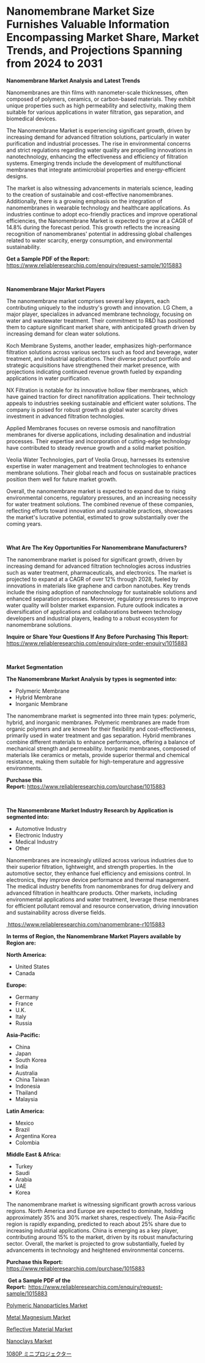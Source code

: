 <p><h1>Nanomembrane Market Size Furnishes Valuable Information Encompassing Market Share, Market Trends, and Projections Spanning from 2024 to 2031</h1></p><p><strong>Nanomembrane Market Analysis and Latest Trends</strong></p>
<p><p>Nanomembranes are thin films with nanometer-scale thicknesses, often composed of polymers, ceramics, or carbon-based materials. They exhibit unique properties such as high permeability and selectivity, making them suitable for various applications in water filtration, gas separation, and biomedical devices. </p><p>The Nanomembrane Market is experiencing significant growth, driven by increasing demand for advanced filtration solutions, particularly in water purification and industrial processes. The rise in environmental concerns and strict regulations regarding water quality are propelling innovations in nanotechnology, enhancing the effectiveness and efficiency of filtration systems. Emerging trends include the development of multifunctional membranes that integrate antimicrobial properties and energy-efficient designs.</p><p>The market is also witnessing advancements in materials science, leading to the creation of sustainable and cost-effective nanomembranes. Additionally, there is a growing emphasis on the integration of nanomembranes in wearable technology and healthcare applications. As industries continue to adopt eco-friendly practices and improve operational efficiencies, the Nanomembrane Market is expected to grow at a CAGR of 14.8% during the forecast period. This growth reflects the increasing recognition of nanomembranes' potential in addressing global challenges related to water scarcity, energy consumption, and environmental sustainability.</p></p>
<p><strong>Get a Sample PDF of the Report:&nbsp;</strong> <a href="https://www.reliableresearchiq.com/enquiry/request-sample/1015883?utm_campaign=1102&utm_medium=2&utm_source=Github&utm_content=ia&utm_term=08112024&utm_id=nanomembrane">https://www.reliableresearchiq.com/enquiry/request-sample/1015883</a></p>
<p>&nbsp;</p>
<p><strong>Nanomembrane Major Market Players</strong></p>
<p><p>The nanomembrane market comprises several key players, each contributing uniquely to the industry's growth and innovation. LG Chem, a major player, specializes in advanced membrane technology, focusing on water and wastewater treatment. Their commitment to R&D has positioned them to capture significant market share, with anticipated growth driven by increasing demand for clean water solutions.</p><p>Koch Membrane Systems, another leader, emphasizes high-performance filtration solutions across various sectors such as food and beverage, water treatment, and industrial applications. Their diverse product portfolio and strategic acquisitions have strengthened their market presence, with projections indicating continued revenue growth fueled by expanding applications in water purification.</p><p>NX Filtration is notable for its innovative hollow fiber membranes, which have gained traction for direct nanofiltration applications. Their technology appeals to industries seeking sustainable and efficient water solutions. The company is poised for robust growth as global water scarcity drives investment in advanced filtration technologies.</p><p>Applied Membranes focuses on reverse osmosis and nanofiltration membranes for diverse applications, including desalination and industrial processes. Their expertise and incorporation of cutting-edge technology have contributed to steady revenue growth and a solid market position.</p><p>Veolia Water Technologies, part of Veolia Group, harnesses its extensive expertise in water management and treatment technologies to enhance membrane solutions. Their global reach and focus on sustainable practices position them well for future market growth.</p><p>Overall, the nanomembrane market is expected to expand due to rising environmental concerns, regulatory pressures, and an increasing necessity for water treatment solutions. The combined revenue of these companies, reflecting efforts toward innovation and sustainable practices, showcases the market's lucrative potential, estimated to grow substantially over the coming years.</p></p>
<p>&nbsp;</p>
<p><strong>What Are The Key Opportunities For Nanomembrane Manufacturers?</strong></p>
<p><p>The nanomembrane market is poised for significant growth, driven by increasing demand for advanced filtration technologies across industries such as water treatment, pharmaceuticals, and electronics. The market is projected to expand at a CAGR of over 12% through 2028, fueled by innovations in materials like graphene and carbon nanotubes. Key trends include the rising adoption of nanotechnology for sustainable solutions and enhanced separation processes. Moreover, regulatory pressures to improve water quality will bolster market expansion. Future outlook indicates a diversification of applications and collaborations between technology developers and industrial players, leading to a robust ecosystem for nanomembrane solutions.</p></p>
<p><strong>Inquire or Share Your Questions If Any Before Purchasing This Report:</strong> <a href="https://www.reliableresearchiq.com/enquiry/pre-order-enquiry/1015883?utm_campaign=1102&utm_medium=2&utm_source=Github&utm_content=ia&utm_term=08112024&utm_id=nanomembrane">https://www.reliableresearchiq.com/enquiry/pre-order-enquiry/1015883</a></p>
<p>&nbsp;</p>
<p><strong>Market Segmentation</strong></p>
<p><strong>The Nanomembrane Market Analysis by types is segmented into:</strong></p>
<p><ul><li>Polymeric Membrane</li><li>Hybrid Membrane</li><li>Inorganic Membrane</li></ul></p>
<p><p>The nanomembrane market is segmented into three main types: polymeric, hybrid, and inorganic membranes. Polymeric membranes are made from organic polymers and are known for their flexibility and cost-effectiveness, primarily used in water treatment and gas separation. Hybrid membranes combine different materials to enhance performance, offering a balance of mechanical strength and permeability. Inorganic membranes, composed of materials like ceramics or metals, provide superior thermal and chemical resistance, making them suitable for high-temperature and aggressive environments.</p></p>
<p><strong>Purchase this Report:&nbsp;</strong><a href="https://www.reliableresearchiq.com/purchase/1015883?utm_campaign=1102&utm_medium=2&utm_source=Github&utm_content=ia&utm_term=08112024&utm_id=nanomembrane">https://www.reliableresearchiq.com/purchase/1015883</a></p>
<p>&nbsp;</p>
<p><strong>The Nanomembrane Market Industry Research by Application is segmented into:</strong></p>
<p><ul><li>Automotive Industry</li><li>Electronic Industry</li><li>Medical Industry</li><li>Other</li></ul></p>
<p><p>Nanomembranes are increasingly utilized across various industries due to their superior filtration, lightweight, and strength properties. In the automotive sector, they enhance fuel efficiency and emissions control. In electronics, they improve device performance and thermal management. The medical industry benefits from nanomembranes for drug delivery and advanced filtration in healthcare products. Other markets, including environmental applications and water treatment, leverage these membranes for efficient pollutant removal and resource conservation, driving innovation and sustainability across diverse fields.</p></p>
<p><a href="https://www.reliableresearchiq.com/nanomembrane-r1015883?utm_campaign=1102&utm_medium=2&utm_source=Github&utm_content=ia&utm_term=08112024&utm_id=nanomembrane">&nbsp;https://www.reliableresearchiq.com/nanomembrane-r1015883</a></p>
<p><strong>In terms of Region, the Nanomembrane Market Players available by Region are:</strong></p>
<p>
    <p> <strong> North America: </strong>
        <ul>
            <li>United States</li>
            <li>Canada</li>
        </ul>
        </p> 
    <p> <strong> Europe: </strong>
        <ul>
            <li>Germany</li>
            <li>France</li>
            <li>U.K.</li>
            <li>Italy</li>
            <li>Russia</li>
        </ul>
        </p> 
    <p> <strong> Asia-Pacific: </strong>
        <ul>
            <li>China</li>
            <li>Japan</li>
            <li>South Korea</li>
            <li>India</li>
            <li>Australia</li>
            <li>China Taiwan</li>
            <li>Indonesia</li>
            <li>Thailand</li>
            <li>Malaysia</li>
        </ul>
        </p> 
    <p> <strong> Latin America: </strong>
        <ul>
            <li>Mexico</li>
            <li>Brazil</li>
            <li>Argentina Korea</li>
            <li>Colombia</li>
        </ul>
        </p> 
    <p> <strong> Middle East & Africa: </strong>
        <ul>
            <li>Turkey</li>
            <li>Saudi</li>
            <li>Arabia</li>
            <li>UAE</li>
            <li>Korea</li>
        </ul>
    </p>
    </p>
<p><p>The nanomembrane market is witnessing significant growth across various regions. North America and Europe are expected to dominate, holding approximately 35% and 30% market shares, respectively. The Asia-Pacific region is rapidly expanding, predicted to reach about 25% share due to increasing industrial applications. China is emerging as a key player, contributing around 15% to the market, driven by its robust manufacturing sector. Overall, the market is projected to grow substantially, fueled by advancements in technology and heightened environmental concerns.</p></p>
<p><strong>Purchase this Report: </strong><a href="https://www.reliableresearchiq.com/purchase/1015883?utm_campaign=1102&utm_medium=2&utm_source=Github&utm_content=ia&utm_term=08112024&utm_id=nanomembrane">https://www.reliableresearchiq.com/purchase/1015883</a></p>
<p>&nbsp;<strong>Get a Sample PDF of the Report:&nbsp;&nbsp;</strong><a href="https://www.reliableresearchiq.com/enquiry/request-sample/1015883?utm_campaign=1102&utm_medium=2&utm_source=Github&utm_content=ia&utm_term=08112024&utm_id=nanomembrane">https://www.reliableresearchiq.com/enquiry/request-sample/1015883</a></p>
<p><strong></strong></p>
<p><p><a href="https://github.com/arionmp/Market-Research-Report-List-5/blob/main/polymeric-nanoparticles-market.md?utm_campaign=1102&utm_medium=2&utm_source=Github&utm_content=ia&utm_term=08112024&utm_id=nanomembrane">Polymeric Nanoparticles Market</a></p><p><a href="https://github.com/elseludvikoh/Market-Research-Report-List-1/blob/main/metal-magnesium-market.md?utm_campaign=1102&utm_medium=2&utm_source=Github&utm_content=ia&utm_term=08112024&utm_id=nanomembrane">Metal Magnesium Market</a></p><p><a href="https://github.com/felipahorkby/Market-Research-Report-List-1/blob/main/reflective-material-market.md?utm_campaign=1102&utm_medium=2&utm_source=Github&utm_content=ia&utm_term=08112024&utm_id=nanomembrane">Reflective Material Market</a></p><p><a href="https://github.com/iva0ei4r/Market-Research-Report-List-1/blob/main/nanoclays-market.md?utm_campaign=1102&utm_medium=2&utm_source=Github&utm_content=ia&utm_term=08112024&utm_id=nanomembrane">Nanoclays Market</a></p><p><a href="https://github.com/mohamedbakry57/Market-Research-Report-List-6/blob/main/477287422518.md?utm_campaign=1102&utm_medium=2&utm_source=Github&utm_content=ia&utm_term=08112024&utm_id=nanomembrane">1080P ミニプロジェクター</a></p></p>